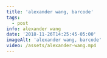 ```yaml
---
title: 'alexander wang, barcode'
tags:
  - post
info: alexander wang
date: '2018-11-26T14:25:45-05:00'
imageAlt: 'alexander wang, barcode'
video: /assets/alexander-wang.mp4
---
```


